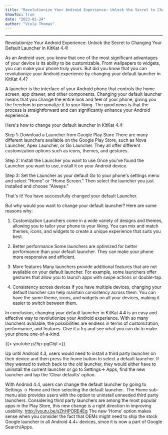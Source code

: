 ```yaml
---
title: "Revolutionize Your Android Experience: Unlock the Secret to Changing Your Default Launcher in KitKat 4.4!"
ShowToc: true 
date: "2023-01-24"
author: "Viola Thomas"
---
```

*****
Revolutionize Your Android Experience: Unlock the Secret to Changing Your Default Launcher in KitKat 4.4!

As an Android user, you know that one of the most significant advantages of your device is its ability to be customizable. From wallpapers to widgets, you can make your phone truly yours. But did you know that you can revolutionize your Android experience by changing your default launcher in KitKat 4.4?

A launcher is the interface of your Android phone that controls the home screen, app drawer, and other components. Changing your default launcher means that you change the entire look and feel of your phone, giving you the freedom to personalize it to your liking. The good news is that the process is straightforward and can significantly enhance your Android experience.

Here's how to change your default launcher in KitKat 4.4:

Step 1: Download a Launcher from Google Play Store
There are many different launchers available on the Google Play Store, such as Nova Launcher, Apex Launcher, or Go Launcher. They all offer different customization options such as icons, themes, and gestures.

Step 2: Install the Launcher you want to use
Once you've found the Launcher you want to use, install it on your Android device.

Step 3: Set the Launcher as your default
Go to your phone's settings menu and select "Home" or "Home Screen." Then select the launcher you just installed and choose "Always."

That's it! You have successfully changed your default Launcher.

But why would you want to change your default launcher? Here are some reasons why:

1. Customization
Launchers come in a wide variety of designs and themes, allowing you to tailor your phone to your liking. You can mix and match themes, icons, and widgets to create a unique experience that suits you best.

2. Better performance
Some launchers are optimized for better performance than your default launcher. They can make your phone more responsive and efficient.

3. More features
Many launchers provide additional features that are not available on your default launcher. For example, some launchers offer gestures that allow you to launch apps with swipe actions or double-tap.

4. Consistency across devices
If you have multiple devices, changing your default launcher can help maintain consistency across them. You can have the same theme, icons, and widgets on all your devices, making it easier to switch between them.

In conclusion, changing your default launcher in KitKat 4.4 is an easy and effective way to revolutionize your Android experience. With so many launchers available, the possibilities are endless in terms of customization, performance, and features. Give it a try and see what you can do to make your phone one-of-a-kind.

{{< youtube pZ5p-pgGbjI >}} 



Up until Android 4.3, users would need to install a third party launcher on their device and then press the home button to select a default launcher. If they wanted to switch back to the old launcher, they would either have to uninstall the current launcher or go to Settings-> Apps, find the new launcher and tap the ‘Clear defaults’ option.

With Android 4.4, users can change the default launcher by going to Settings -> Home and then selecting the default launcher.  The Home sub-menu also provides users with the option to uninstall unneeded third party launchers. Considering third party launchers are among the most popular apps in the Play Store, this new change is a right direction in improving usability.
http://youtu.be/sZhHPORE4Eg
The new ‘Home’ option makes sense when you consider the fact that OEMs might need to ship the stock Google launcher in all Android 4.4+ devices, since it is now a part of Google Search/Apps.




